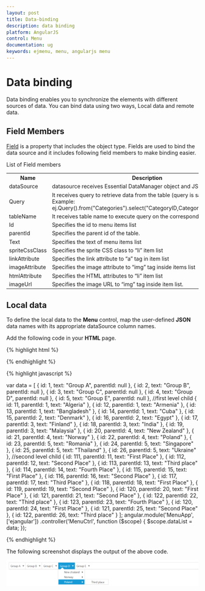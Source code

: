 ```yaml
---
layout: post
title: Data-binding
description: data binding
platform: AngularJS
control: Menu
documentation: ug
keywords: ejmenu, menu, angularjs menu
---
```


# Data binding

Data binding enables you to synchronize the elements with different sources of data. You can bind data using two ways, Local data and remote data. 

## Field Members

[Field](https://help.syncfusion.com/api/js/ejmenu#members:fields) is a property that includes the object type. Fields are used to bind the data source and it includes following field members to make binding easier.

List of Field members

<table>
<tr>
<th>Name</th><th>Description</th></tr>
<tr>
<td>
dataSource</td><td>
datasource receives  Essential DataManager object and JSON object. </td></tr>
<tr>
<td>
Query</td><td>
It receives query to retrieve data from the table (query is same as SQL). Example:  ej.Query().from("Categories").select("CategoryID,CategoryName").take(3);</td></tr>
<tr>
<td>
tableName</td><td>
It receives table name to execute query on the corresponding table</td></tr>
<tr>
<td>
Id</td><td>
Specifies the id to menu items list</td></tr>
<tr>
<td>
parentId</td><td>
Specifies the parent id of the table.</td></tr>
<tr>
<td>
Text</td><td>
Specifies the text of menu items list</td></tr>
<tr>
<td>
spriteCssClass</td><td>
Specifies the sprite CSS class to “li” item list</td></tr>
<tr>
<td>
linkAttribute</td><td>
Specifies the link attribute to “a” tag in item list</td></tr>
<tr>
<td>
imageAttribute</td><td>
Specifies the image attribute to “img” tag inside items list </td></tr>
<tr>
<td>
htmlAttribute</td><td>
Specifies the HTML attributes to “li” item list</td></tr>
<tr>
<td>
imageUrl</td><td>
Specifies the image URL to “img” tag inside item list. </td></tr>
</table>

## Local data

To define the local data to the **Menu** control, map the user-defined **JSON** data names with its appropriate dataSource column names.

Add the following code in your **HTML** page.

{% highlight html %}

<div class="content-container-fluid">
    <div class="row">
        <div class="cols-sample-area">
           <ul id="menujson" ej-menu e-fields-datasource="dataList" e-id="id" e-parentid="parentid" e-text="text"></ul>
        </div>
    </div>
</div>

{% endhighlight %}

{% highlight javascript %}

var data = [
{ id: 1, text: "Group A", parentId: null },
{ id: 2, text: "Group B", parentId: null },
{ id: 3, text: "Group C", parentId: null },
{ id: 4, text: "Group D", parentId: null },
{ id: 5, text: "Group E", parentId: null },
//first level child
{ id: 11, parentId: 1, text: "Algeria" },
{ id: 12, parentId: 1, text: "Armenia" },
{ id: 13, parentId: 1, text: "Bangladesh" },
{ id: 14, parentId: 1, text: "Cuba" },
{ id: 15, parentId: 2, text: "Denmark" },
{ id: 16, parentId: 2, text: "Egypt" },
{ id: 17, parentId: 3, text: "Finland" },
{ id: 18, parentId: 3, text: "India" },
{ id: 19, parentId: 3, text: "Malaysia" },
{ id: 20, parentId: 4, text: "New Zealand" },
{ id: 21, parentId: 4, text: "Norway" },
{ id: 22, parentId: 4, text: "Poland" },
{ id: 23, parentId: 5, text: "Romania" },
{ id: 24, parentId: 5, text: "Singapore" },
{ id: 25, parentId: 5, text: "Thailand" },
{ id: 26, parentId: 5, text: "Ukraine" },
//second level child
{ id: 111, parentId: 11, text: "First Place" },
{ id: 112, parentId: 12, text: "Second Place" },
{ id: 113, parentId: 13, text: "Third place" },
{ id: 114, parentId: 14, text: "Fourth Place" },
{ id: 115, parentId: 15, text: "First Place" },
{ id: 116, parentId: 16, text: "Second Place" },
{ id: 117, parentId: 17, text: "Third Place" },
{ id: 118, parentId: 18, text: "First Place" },
{ id: 119, parentId: 19, text: "Second Place" },
{ id: 120, parentId: 20, text: "First Place" },
{ id: 121, parentId: 21, text: "Second Place" },
{ id: 122, parentId: 22, text: "Third place" },
{ id: 123, parentId: 23, text: "Fourth Place" },
{ id: 120, parentId: 24, text: "First Place" },
{ id: 121, parentId: 25, text: "Second Place" },
{ id: 122, parentId: 26, text: "Third place" }
];
angular.module('MenuApp', ['ejangular'])
    .controller('MenuCtrl', function ($scope) {
        $scope.dataList = data;
});

{% endhighlight %}


The following screenshot displays the output of the above code.

![](Data-binding_images/Data-binding_img1.png)